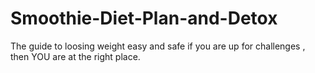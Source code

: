 # Smoothie-Diet-Plan-and-Detox
The guide to loosing weight easy and safe if you are up for challenges , then YOU are at the right place.
